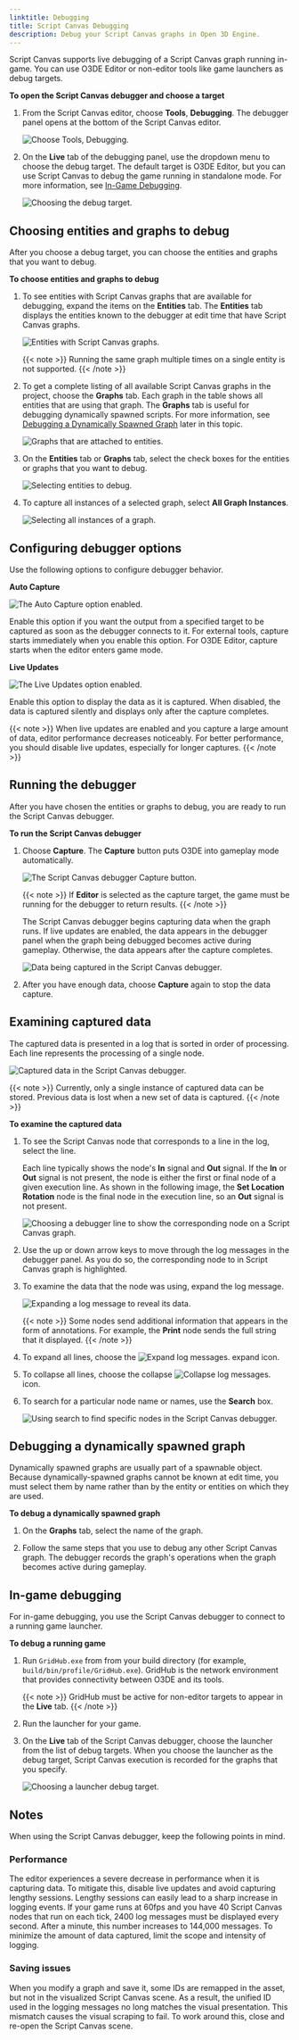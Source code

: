 ```yaml
---
linktitle: Debugging
title: Script Canvas Debugging
description: Debug your Script Canvas graphs in Open 3D Engine.
---
```


Script Canvas supports live debugging of a Script Canvas graph running in-game. You can use O3DE Editor or non-editor tools like game launchers as debug targets.

**To open the Script Canvas debugger and choose a target**

1. From the Script Canvas editor, choose **Tools**, **Debugging**. The debugger panel opens at the bottom of the Script Canvas editor.

   ![Choose Tools, Debugging.](/images/user-guide/scripting/script-canvas/script-canvas-debugging-1.png)

1. On the **Live** tab of the debugging panel, use the dropdown menu to choose the debug target. The default target is O3DE Editor, but you can use Script Canvas to debug the game running in standalone mode. For more information, see [In-Game Debugging](#in-game-debugging).

   ![Choosing the debug target.](/images/user-guide/scripting/script-canvas/script-canvas-debugging-2.png)

## Choosing entities and graphs to debug

After you choose a debug target, you can choose the entities and graphs that you want to debug.

**To choose entities and graphs to debug**

1. To see entities with Script Canvas graphs that are available for debugging, expand the items on the **Entities** tab. The **Entities** tab displays the entities known to the debugger at edit time that have Script Canvas graphs.

   ![Entities with Script Canvas graphs.](/images/user-guide/scripting/script-canvas/script-canvas-debugging-3.png)

   {{< note >}}
Running the same graph multiple times on a single entity is not supported.
   {{< /note >}}

1. To get a complete listing of all available Script Canvas graphs in the project, choose the **Graphs** tab. Each graph in the table shows all entities that are using that graph. The **Graphs** tab is useful for debugging dynamically spawned scripts. For more information, see [Debugging a Dynamically Spawned Graph](#debugging-a-dynamically-spawned-graph) later in this topic.

   ![Graphs that are attached to entities.](/images/user-guide/scripting/script-canvas/script-canvas-debugging-4.png)

1. On the **Entities** tab or **Graphs** tab, select the check boxes for the entities or graphs that you want to debug.

   ![Selecting entities to debug.](/images/user-guide/scripting/script-canvas/script-canvas-debugging-5.png)

1. To capture all instances of a selected graph, select **All Graph Instances**.

   ![Selecting all instances of a graph.](/images/user-guide/scripting/script-canvas/script-canvas-debugging-6.png)

## Configuring debugger options

Use the following options to configure debugger behavior.

**Auto Capture**

![The Auto Capture option enabled.](/images/user-guide/scripting/script-canvas/script-canvas-debugging-7.png)

Enable this option if you want the output from a specified target to be captured as soon as the debugger connects to it. For external tools, capture starts immediately when you enable this option. For O3DE Editor, capture starts when the editor enters game mode.

**Live Updates**

![The Live Updates option enabled.](/images/user-guide/scripting/script-canvas/script-canvas-debugging-8.png)

Enable this option to display the data as it is captured. When disabled, the data is captured silently and displays only after the capture completes.

{{< note >}}
When live updates are enabled and you capture a large amount of data, editor performance decreases noticeably. For better performance, you should disable live updates, especially for longer captures.
{{< /note >}}

## Running the debugger 

After you have chosen the entities or graphs to debug, you are ready to run the Script Canvas debugger.

**To run the Script Canvas debugger**

1. Choose **Capture**. The **Capture** button puts O3DE into gameplay mode automatically.

   ![The Script Canvas debugger Capture button.](/images/user-guide/scripting/script-canvas/script-canvas-debugging-9.png)

   {{< note >}}
If **Editor** is selected as the capture target, the game must be running for the debugger to return results.
   {{< /note >}}

   The Script Canvas debugger begins capturing data when the graph runs. If live updates are enabled, the data appears in the debugger panel when the graph being debugged becomes active during gameplay. Otherwise, the data appears after the capture completes.

   ![Data being captured in the Script Canvas debugger.](/images/user-guide/scripting/script-canvas/script-canvas-debugging-10.png)

1. After you have enough data, choose **Capture** again to stop the data capture.

## Examining captured data 

The captured data is presented in a log that is sorted in order of processing. Each line represents the processing of a single node.

![Captured data in the Script Canvas debugger.](/images/user-guide/scripting/script-canvas/script-canvas-debugging-11.png)

{{< note >}}
Currently, only a single instance of captured data can be stored. Previous data is lost when a new set of data is captured.
{{< /note >}}

**To examine the captured data**

1. To see the Script Canvas node that corresponds to a line in the log, select the line.

   Each line typically shows the node's **In** signal and **Out** signal. If the **In** or **Out** signal is not present, the node is either the first or final node of a given execution line. As shown in the following image, the **Set Location Rotation** node is the final node in the execution line, so an **Out** signal is not present.

   ![Choosing a debugger line to show the corresponding node on a Script Canvas graph.](/images/user-guide/scripting/script-canvas/script-canvas-debugging-12.png)

1. Use the up or down arrow keys to move through the log messages in the debugger panel. As you do so, the corresponding node to in Script Canvas graph is highlighted.

1. To examine the data that the node was using, expand the log message.

   ![Expanding a log message to reveal its data.](/images/user-guide/scripting/script-canvas/script-canvas-debugging-13.png)

   {{< note >}}
Some nodes send additional information that appears in the form of annotations. For example, the **Print** node sends the full string that it displayed.
   {{< /note >}}

1. To expand all lines, choose the ![Expand log messages.](/images/user-guide/scripting/script-canvas/script-canvas-debugging-14.png) expand icon.

1. To collapse all lines, choose the collapse ![Collapse log messages.](/images/user-guide/scripting/script-canvas/script-canvas-debugging-15.png) icon.

1. To search for a particular node name or names, use the **Search** box.

   ![Using search to find specific nodes in the Script Canvas debugger.](/images/user-guide/scripting/script-canvas/script-canvas-debugging-16.png)

## Debugging a dynamically spawned graph

Dynamically spawned graphs are usually part of a spawnable object. Because dynamically-spawned graphs cannot be known at edit time, you must select them by name rather than by the entity or entities on which they are used.

**To debug a dynamically spawned graph**

1. On the **Graphs** tab, select the name of the graph.

1. Follow the same steps that you use to debug any other Script Canvas graph. The debugger records the graph's operations when the graph becomes active during gameplay.

## In-game debugging

For in-game debugging, you use the Script Canvas debugger to connect to a running game launcher.

**To debug a running game**

1. Run `GridHub.exe` from from your build directory (for example, `build/bin/profile/GridHub.exe`). GridHub is the network environment that provides connectivity between O3DE and its tools.

   {{< note >}}
GridHub must be active for non-editor targets to appear in the **Live** tab.
   {{< /note >}}

1. Run the launcher for your game.

1. On the **Live** tab of the Script Canvas debugger, choose the launcher from the list of debug targets. When you choose the launcher as the debug target, Script Canvas execution is recorded for the graphs that you specify.

   ![Choosing a launcher debug target.](/images/user-guide/scripting/script-canvas/script-canvas-debugging-2.png)

## Notes

When using the Script Canvas debugger, keep the following points in mind.

### Performance

The editor experiences a severe decrease in performance when it is capturing data. To mitigate this, disable live updates and avoid capturing lengthy sessions. Lengthy sessions can easily lead to a sharp increase in logging events. If your game runs at 60fps and you have 40 Script Canvas nodes that run on each tick, 2400 log messages must be displayed every second. After a minute, this number increases to 144,000 messages. To minimize the amount of data captured, limit the scope and intensity of logging.

### Saving issues

When you modify a graph and save it, some IDs are remapped in the asset, but not in the visualized Script Canvas scene. As a result, the unified ID used in the logging messages no long matches the visual presentation. This mismatch causes the visual scraping to fail. To work around this, close and re-open the Script Canvas scene.
